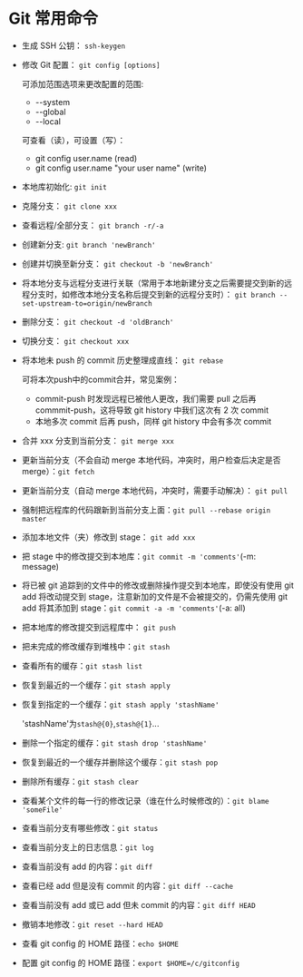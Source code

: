 # Git 常用命令

- 生成 SSH 公钥： `ssh-keygen`

- 修改 Git 配置： `git config [options]`

  可添加范围选项来更改配置的范围:

  - --system
  - --global
  - --local

  可查看（读），可设置（写）：

  - git config user.name (read)
  - git config user.name "your user name" (write)

- 本地库初始化: `git init`

- 克隆分支： `git clone xxx`

- 查看远程/全部分支： `git branch -r/-a`

- 创建新分支: `git branch 'newBranch'`

- 创建并切换至新分支： `git checkout -b 'newBranch'`

- 将本地分支与远程分支进行关联（常用于本地新建分支之后需要提交到新的远程分支时，如修改本地分支名称后提交到新的远程分支时）： `git branch --set-upstream-to=origin/newBranch`

- 删除分支： `git checkout -d 'oldBranch'`

- 切换分支： `git checkout xxx`

- 将本地未 push 的 commit 历史整理成直线： `git rebase`

  可将本次push中的commit合并，常见案例：

  - commit-push 时发现远程已被他人更改，我们需要 pull 之后再 commmit-push，这将导致 git history 中我们这次有 2 次 commit
  - 本地多次 commit 后再 push，同样 git history 中会有多次 commit

- 合并 xxx 分支到当前分支： `git merge xxx`

- 更新当前分支（不会自动 merge 本地代码，冲突时，用户检查后决定是否 merge）：`git fetch`

- 更新当前分支（自动 merge 本地代码，冲突时，需要手动解决）： `git pull`

- 强制把远程库的代码跟新到当前分支上面：`git pull --rebase origin master`

- 添加本地文件（夹）修改到 stage： `git add xxx`

- 把 stage 中的修改提交到本地库：`git commit -m 'comments'`(-m: message)

- 将已被 git 追踪到的文件中的修改或删除操作提交到本地库，即使没有使用 git add 将改动提交到 stage，注意新加的文件是不会被提交的，仍需先使用 git add 将其添加到 stage：`git commit -a -m 'comments'`(-a: all)

- 把本地库的修改提交到远程库中： `git push`

- 把未完成的修改缓存到堆栈中：`git stash`

- 查看所有的缓存：`git stash list`

- 恢复到最近的一个缓存：`git stash apply`

- 恢复到指定的一个缓存：`git stash apply 'stashName'`

  'stashName'为`stash@{0}`,`stash@{1}`...

- 删除一个指定的缓存：`git stash drop 'stashName'`

- 恢复到最近的一个缓存并删除这个缓存：`git stash pop`

- 删除所有缓存：`git stash clear`

- 查看某个文件的每一行的修改记录（谁在什么时候修改的）：`git blame 'someFile'`

- 查看当前分支有哪些修改：`git status`

- 查看当前分支上的日志信息：`git log`

- 查看当前没有 add 的内容：`git diff`

- 查看已经 add 但是没有 commit 的内容：`git diff --cache`

- 查看当前没有 add 或已 add 但未 commit 的内容：`git diff HEAD`

- 撤销本地修改：`git reset --hard HEAD`

- 查看 git config 的 HOME 路径：`echo $HOME`

- 配置 git config 的 HOME 路径：`export $HOME=/c/gitconfig`
